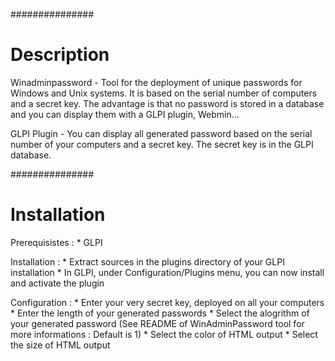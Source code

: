 ###############
# Description
Winadminpassword - Tool for the deployment of unique passwords for Windows and Unix systems. It is based on the serial number of computers and a secret key. The advantage is that no password is stored in a database and you can display them with a GLPI plugin, Webmin...

GLPI Plugin - You can display all generated password based on the serial number of your computers and a secret key. The secret key is in the GLPI database.

###############
# Installation
Prerequisistes :
	* GLPI

Installation : 
	* Extract sources in the plugins directory of your GLPI installation
	* In GLPI, under Configuration/Plugins menu, you can now install and activate the plugin

Configuration :
	* Enter your very secret key, deployed on all your computers
	* Enter the length of your generated passwords
	* Select the alogrithm of your generated password (See README of WinAdminPassword tool for more informations : Default is 1)
	* Select the color of HTML output
	* Select the size of HTML output

